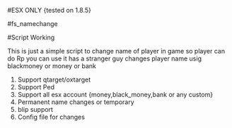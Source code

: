 #ESX ONLY {tested on 1.8.5}

#fs_namechange

#Script Working

This is just a simple script to change name of player in game so player can do Rp you can use it has a stranger guy changes player name usig blackmoney or money or bank

1) Support qtarget/oxtarget
2) Support Ped
3) Support all esx account {money,black_money,bank or any custom}
4) Permanent name changes or temporary
5) blip support
6) Config file for changes

   
